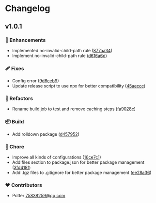 # Changelog


## v1.0.1


### 🚀 Enhancements

- Implemented no-invalid-child-path rule ([877aa34](https://github.com/yxw007/eslint-plugin-jsreport/commit/877aa34))
- Implement no-invalid-child-path rule ([d616a6d](https://github.com/yxw007/eslint-plugin-jsreport/commit/d616a6d))

### 🩹 Fixes

- Config error ([9d6ceb9](https://github.com/yxw007/eslint-plugin-jsreport/commit/9d6ceb9))
- Update release script to use npx for better compatibility ([45aeccc](https://github.com/yxw007/eslint-plugin-jsreport/commit/45aeccc))

### 💅 Refactors

- Rename build job to test and remove caching steps ([fa9028c](https://github.com/yxw007/eslint-plugin-jsreport/commit/fa9028c))

### 📦 Build

- Add rolldown package ([d457952](https://github.com/yxw007/eslint-plugin-jsreport/commit/d457952))

### 🏡 Chore

- Improve all kinds of configurations ([16ce7c1](https://github.com/yxw007/eslint-plugin-jsreport/commit/16ce7c1))
- Add files section to package.json for better package management ([3fd418f](https://github.com/yxw007/eslint-plugin-jsreport/commit/3fd418f))
- Add .tgz files to .gitignore for better package management ([ee28a36](https://github.com/yxw007/eslint-plugin-jsreport/commit/ee28a36))

### ❤️ Contributors

- Potter <75838259@qq.com>

